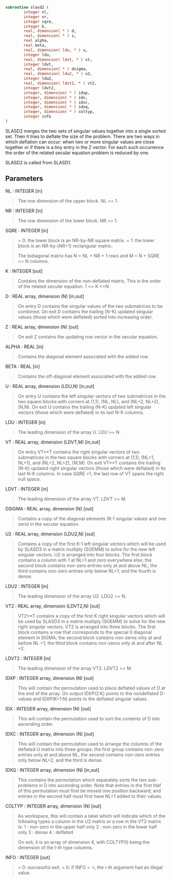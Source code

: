 ```fortran
subroutine slasd2 (
        integer nl,
        integer nr,
        integer sqre,
        integer k,
        real, dimension( * ) d,
        real, dimension( * ) z,
        real alpha,
        real beta,
        real, dimension( ldu, * ) u,
        integer ldu,
        real, dimension( ldvt, * ) vt,
        integer ldvt,
        real, dimension( * ) dsigma,
        real, dimension( ldu2, * ) u2,
        integer ldu2,
        real, dimension( ldvt2, * ) vt2,
        integer ldvt2,
        integer, dimension( * ) idxp,
        integer, dimension( * ) idx,
        integer, dimension( * ) idxc,
        integer, dimension( * ) idxq,
        integer, dimension( * ) coltyp,
        integer info
)
```

SLASD2 merges the two sets of singular values together into a single
sorted set.  Then it tries to deflate the size of the problem.
There are two ways in which deflation can occur:  when two or more
singular values are close together or if there is a tiny entry in the
Z vector.  For each such occurrence the order of the related secular
equation problem is reduced by one.

SLASD2 is called from SLASD1.

## Parameters
NL : INTEGER [in]
> The row dimension of the upper block.  NL >= 1.

NR : INTEGER [in]
> The row dimension of the lower block.  NR >= 1.

SQRE : INTEGER [in]
> = 0: the lower block is an NR-by-NR square matrix.
> = 1: the lower block is an NR-by-(NR+1) rectangular matrix.
> 
> The bidiagonal matrix has N = NL + NR + 1 rows and
> M = N + SQRE >= N columns.

K : INTEGER [out]
> Contains the dimension of the non-deflated matrix,
> This is the order of the related secular equation. 1 <= K <=N.

D : REAL array, dimension (N) [in,out]
> On entry D contains the singular values of the two submatrices
> to be combined.  On exit D contains the trailing (N-K) updated
> singular values (those which were deflated) sorted into
> increasing order.

Z : REAL array, dimension (N) [out]
> On exit Z contains the updating row vector in the secular
> equation.

ALPHA : REAL [in]
> Contains the diagonal element associated with the added row.

BETA : REAL [in]
> Contains the off-diagonal element associated with the added
> row.

U : REAL array, dimension (LDU,N) [in,out]
> On entry U contains the left singular vectors of two
> submatrices in the two square blocks with corners at (1,1),
> (NL, NL), and (NL+2, NL+2), (N,N).
> On exit U contains the trailing (N-K) updated left singular
> vectors (those which were deflated) in its last N-K columns.

LDU : INTEGER [in]
> The leading dimension of the array U.  LDU >= N.

VT : REAL array, dimension (LDVT,M) [in,out]
> On entry VT\*\*T contains the right singular vectors of two
> submatrices in the two square blocks with corners at (1,1),
> (NL+1, NL+1), and (NL+2, NL+2), (M,M).
> On exit VT\*\*T contains the trailing (N-K) updated right singular
> vectors (those which were deflated) in its last N-K columns.
> In case SQRE =1, the last row of VT spans the right null
> space.

LDVT : INTEGER [in]
> The leading dimension of the array VT.  LDVT >= M.

DSIGMA : REAL array, dimension (N) [out]
> Contains a copy of the diagonal elements (K-1 singular values
> and one zero) in the secular equation.

U2 : REAL array, dimension (LDU2,N) [out]
> Contains a copy of the first K-1 left singular vectors which
> will be used by SLASD3 in a matrix multiply (SGEMM) to solve
> for the new left singular vectors. U2 is arranged into four
> blocks. The first block contains a column with 1 at NL+1 and
> zero everywhere else; the second block contains non-zero
> entries only at and above NL; the third contains non-zero
> entries only below NL+1; and the fourth is dense.

LDU2 : INTEGER [in]
> The leading dimension of the array U2.  LDU2 >= N.

VT2 : REAL array, dimension (LDVT2,N) [out]
> VT2\*\*T contains a copy of the first K right singular vectors
> which will be used by SLASD3 in a matrix multiply (SGEMM) to
> solve for the new right singular vectors. VT2 is arranged into
> three blocks. The first block contains a row that corresponds
> to the special 0 diagonal element in SIGMA; the second block
> contains non-zeros only at and before NL +1; the third block
> contains non-zeros only at and after  NL +2.

LDVT2 : INTEGER [in]
> The leading dimension of the array VT2.  LDVT2 >= M.

IDXP : INTEGER array, dimension (N) [out]
> This will contain the permutation used to place deflated
> values of D at the end of the array. On output IDXP(2:K)
> points to the nondeflated D-values and IDXP(K+1:N)
> points to the deflated singular values.

IDX : INTEGER array, dimension (N) [out]
> This will contain the permutation used to sort the contents of
> D into ascending order.

IDXC : INTEGER array, dimension (N) [out]
> This will contain the permutation used to arrange the columns
> of the deflated U matrix into three groups:  the first group
> contains non-zero entries only at and above NL, the second
> contains non-zero entries only below NL+2, and the third is
> dense.

IDXQ : INTEGER array, dimension (N) [in,out]
> This contains the permutation which separately sorts the two
> sub-problems in D into ascending order.  Note that entries in
> the first hlaf of this permutation must first be moved one
> position backward; and entries in the second half
> must first have NL+1 added to their values.

COLTYP : INTEGER array, dimension (N) [out]
> As workspace, this will contain a label which will indicate
> which of the following types a column in the U2 matrix or a
> row in the VT2 matrix is:
> 1 : non-zero in the upper half only
> 2 : non-zero in the lower half only
> 3 : dense
> 4 : deflated
> 
> On exit, it is an array of dimension 4, with COLTYP(I) being
> the dimension of the I-th type columns.

INFO : INTEGER [out]
> = 0:  successful exit.
> < 0:  if INFO = -i, the i-th argument had an illegal value.
